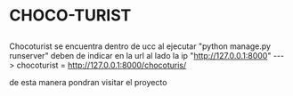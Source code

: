# CHOCO-TURIST

##
Chocoturist se encuentra dentro de ucc
al ejecutar "python manage.py runserver"
deben de indicar en la url al lado la ip "http://127.0.0.1:8000" ---> chocoturist
= http://127.0.0.1:8000/chocoturis/

de esta manera pondran visitar el proyecto
